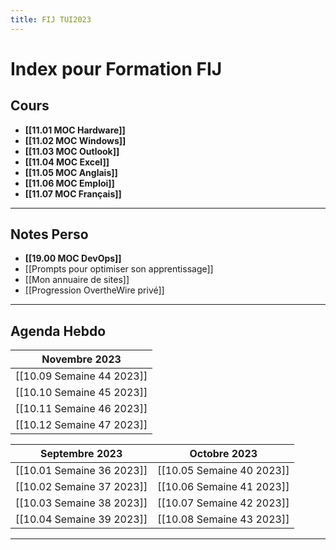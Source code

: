 ```yaml
---
title: FIJ TUI2023
---
```

# Index pour Formation FIJ
## Cours

- **[[11.01 MOC Hardware]]**
- **[[11.02 MOC Windows]]**
- **[[11.03 MOC Outlook]]**
- **[[11.04 MOC Excel]]**
- **[[11.05 MOC Anglais]]**
- **[[11.06 MOC Emploi]]**
- **[[11.07 MOC Français]]**
---
## Notes Perso

- **[[19.00 MOC DevOps]]**
- [[Prompts pour optimiser son apprentissage]]
- [[Mon annuaire de sites]]
- [[Progression OvertheWire privé]]
---
## Agenda Hebdo

|**Novembre 2023**|
|--------|
|[[10.09 Semaine 44 2023]]|
|[[10.10 Semaine 45 2023]]|
|[[10.11 Semaine 46 2023]]|
|[[10.12 Semaine 47 2023]]|

|**Septembre 2023**|**Octobre 2023**|
|---------|-------|
|[[10.01 Semaine 36 2023]]|[[10.05 Semaine 40 2023]]|
|[[10.02 Semaine 37 2023]]|[[10.06 Semaine 41 2023]]|
|[[10.03 Semaine 38 2023]]|[[10.07 Semaine 42 2023]]|
|[[10.04 Semaine 39 2023]]|[[10.08 Semaine 43 2023]]|

---
